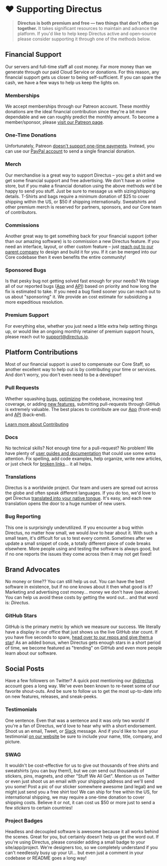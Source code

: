 # ❤️ Supporting Directus

> **Directus is both premium and free — two things that don't often go together.** It takes significant resources to maintain and advance the platform. If you'd like to help keep Directus active and open-source please consider supporting it through one of the methods below.

## Financial Support

Our servers and full-time staff all cost money. Far more money than we generate through our paid Cloud Service or donations. For this reason, any financial support gets us closer to being self-sufficient. If you can spare the cash, we have a few ways to help us keep the lights on.

### Memberships

We accept memberships through our Patreon account. These monthly donations are the ideal financial contribution since  they're a bit more dependable and we can roughly predict the monthly amount. To become a member/sponsor, please [visit our Patreon page](https://www.patreon.com/directus).

### One-Time Donations

Unfortunately, Patreon [doesn't support one-time payments](https://patreon.zendesk.com/hc/en-us/articles/204606215-Can-I-make-a-one-time-payment). Instead, you can use our [PayPal account](https://paypal.me/supportdirectus) to send a single financial donation.

### Merch

Our merchandise is a great way to support Directus – you get a shirt and we get some financial support and free advertising. We don't have an online store, but if you make a financial donation using the above methods we'd be happy to send you stuff. Just be sure to message us with sizing/shipping details. T-Shirts and bags require a minimum donation of $25 to cover shipping within the US, or $50 if shipping internationally. Sweatshirts and other premium merch is reserved for partners, sponsors, and our Core team of contributors.

### Commissions

Another great way to get something back for your financial support (other than our amazing software) is to commission a new Directus feature. If you need an interface, layout, or other custom feature – just [reach out to our parent company](mailto:contact@rngr.org?subject=Directus+Commission+Inquiry) to design and build it for you. If it can be merged into our Core codebase then it even benefits the entire community!

### Sponsored Bugs

Is that pesky bug not getting solved fast enough for your needs? We triage all of our reported bugs ([App](https://github.com/directus/app/projects/17) and [API](https://github.com/directus/api/projects/17)) based on priority and how long the fix is estimated to take. If you need a bug fixed sooner you can reach out to us about "sponsoring" it. We provide an cost estimate for subsidizing a more expeditious resolution.

### Premium Support

For everything else, whether you just need a little extra help setting things up, or would like an ongoing monthly retainer of premium support hours, please reach out to [support@directus.io](mailto:support@directus.io).

## Platform Contributions

Most of our financial support is used to compensate our Core Staff, so another excellent way to help out is by contributing your time or services. And don't worry, you don't even need to be a developer!

### Pull Requests

Whether squashing [bugs](https://github.com/directus/app/issues?q=is%3Aopen+is%3Aissue+label%3Abug), [optimizing](https://github.com/directus/app/issues?q=is%3Aopen+is%3Aissue+label%3Aoptimization) the codebase, increasing test coverage, or adding [new features](https://github.com/directus/app/issues?q=is%3Aopen+is%3Aissue+label%3Aenhancement), submitting pull-requests through GitHub is extremely valuable. The best places to contribute are our [App](https://github.com/directus/app) (front-end) and [API](https://github.com/directus/api) (back-end).

[Learn more about Contributing](/getting-started/contributing.md)

### Docs

No technical skills? Not enough time for a pull-request? No problem! We have plenty of [user guides and documentation](https://docs.directus.io/) that could use some extra attention. Fix spelling, add code examples, help organize, write new articles, or just check for [broken links](#)... it all helps.

### Translations

Directus is a worldwide project. Our team and users are spread out across the globe and often speak different languages. If you do too, we'd love to get Directus [translated into your native tongue](https://locales.directus.io/). It's easy, and each new translation opens the door to a huge number of new users.

### Bug Reporting

This one is surprisingly underutilized. If you encounter a bug within Directus, no matter how small, we would _love_ to hear about it. With such a small team, it's difficult for us to test every commit. Sometimes after we update a small snippet of code, a totally different piece of code breaks elsewhere. More people using and testing the software is always good, but if no one reports the issues they come across then it may not get fixed!

## Brand Advocates

No money or time?? You can still help us out. You can have the best software in existence, but if no one knows about it then what good is it? Marketing and advertising cost money... money we don't have (see above). You can help us avoid these costs by getting the word out... and that word is: _Directus_.

### GitHub Stars

GitHub is the primary metric by which we measure our success. We literally have a display in our office that just shows us the live GitHub star count. If you have five seconds to spare, [head over to our repos and give them a star](https://github.com/directus/directus)! As an added bonus, when Directus gets enough stars in a short period of time, we become featured as "trending" on GitHub and even more people learn about our software.

## Social Posts

Have a few followers on Twitter? A quick post mentioning our [@directus](https://twitter.com/directus) account goes a long way. We've even been known to re-tweet some of our favorite shout-outs. And be sure to follow us to get the most up-to-date info on new features, releases, and sneak-peeks.

### Testimonials

One sentence. Even that was a sentence and it was only two words! If you're a fan of Directus, we'd love to hear why with a short endorsement. Shoot us an email, Tweet, or [Slack](https://directus.chat) message. And if you'd like to have your testimonial [on our website](https://directus.io/#testimonials) be sure to include your name, title, company, and picture.

### SWAG

It wouldn't be cost-effective for us to give out thousands of free shirts and sweatshirts (you can buy them!), but we _can_ send out thousands of stickers, pins, magnets, and other "Stuff We All Get". Mention us on Twitter or even just shoot us an email with your shipping address and we'll send you some! Post a pic of our sticker somewhere awesome (and legal) and we might just send you a free shirt too! We can ship for free within the US, for international shipping, we may require a one-time donation to cover shipping costs. Believe it or not, it can cost us $50 or more just to send a few _stickers_ to certain countries!

### Project Badges

Headless and decoupled software is awesome because it all works behind the scenes. Great for you, but certainly doesn't help us get the word out. If you're using Directus, please consider adding a small badge to your site/app/project. We're designers too, so we completely understand if you can't needlessly busy up your UI... but even just a comment in your codebase or README goes a long way!
